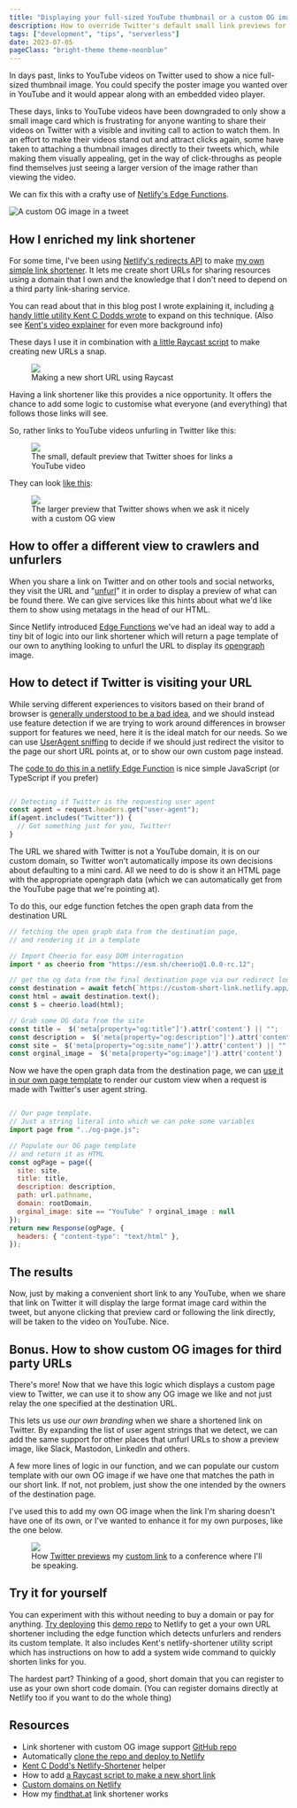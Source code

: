 ```yaml
---
title: "Displaying your full-sized YouTube thumbnail or a custom OG image in a Twitter card"
description: How to override Twitter's default small link previews for YouTube videos or provide your own custom open graph image using your own custom link shortener
tags: ["development", "tips", "serverless"]
date: 2023-07-05
pageClass: "bright-theme theme-neonblue" 
---
```


In days past, links to YouTube videos on Twitter used to show a nice full-sized thumbnail image. You could specify the poster image you wanted over in YouTube and it would appear along with an embedded video player. 

These days, links to YouTube videos have been downgraded to only show a small image card which is frustrating for anyone wanting to share their videos on Twitter with a visible and inviting call to action to watch them. In an effort to make their videos stand out and attract clicks again, some have taken to attaching a thumbnail images directly to their tweets which, while making them visually appealing, get in the way of click-throughs as people find themselves just seeing a larger version of the image rather than viewing the video.

We can fix this with a crafty use of [Netlify's Edge Functions](https://www.netlify.com/products/?utm_source=hawksworx&utm_medium=findthatat-pnh&utm_campaign=devrel#netlify-edge-functions).

![A custom OG image in a tweet](/images/custom-og-in-a-tweet.jpg "A custom opn graph image displayed in a tweet ")


<!--more-->


## How I enriched my link shortener

For some time, I've been using [Netlify's redirects API](https://docs.netlify.com/routing/overview/?utm_source=hawksworx&utm_medium=findthatat-pnh&utm_campaign=devrel) to make [my own simple link shortener](https://findthat.at). It lets me create short URLs for sharing resources using a domain that I own and the knowledge that I don't need to depend on a third party link-sharing service.

You can read about that in this blog post I wrote explaining it, including [a handy little utility Kent C Dodds wrote](https://github.com/kentcdodds/netlify-shortener) to expand on this technique. (Also see [Kent's video explainer](https://findthat.at/kcd-short) for even more background info)

These days I use it in combination with [a little Raycast script](https://gist.github.com/philhawksworth/b77d876e865ac190a6bb849913d4a744) to make creating new URLs a snap.

<figure>
    <img src="/images/raycast-short-url.jpg">
    <figcaption>Making a new short URL using Raycast</figcaption>
</figure>


Having a link shortener like this provides a nice opportunity. It offers the chance to add some logic to customise what everyone (and everything) that follows those links will see.

So, rather links to YouTube videos unfurling in Twitter like this:

<figure>
    <img src="/images/unfurl-small-card.jpg">
    <figcaption>The small, default preview that Twitter shoes for links a YouTube video </figcaption>
</figure>

They can look [like this](https://twitter.com/philhawksworth/status/1676503469350346753):

<figure>
    <img src="/images/unfurl-large-card.jpg">
    <figcaption>The larger preview that Twitter shows when we ask it nicely with a custom OG view</figcaption>
</figure>


## How to offer a different view to crawlers and unfurlers

When you share a link on Twitter and on other tools and social networks, they visit the URL and "[unfurl](https://indieweb.org/unfurl)" it in order to display a preview of what can be found there. We can give services like this hints about what we'd like them to show using metatags in the head of our HTML.

Since Netlify introduced [Edge Functions](https://www.netlify.com/blog/edge-functions-general-availability/?utm_source=hawksworx&utm_medium=findthatat-pnh&utm_campaign=devrel) we've had an ideal way to add a tiny bit of logic into our link shortener which will return a page template of our own to anything looking to unfurl the URL to display its [opengraph](https://ogp.me/) image.


## How to detect if Twitter is visiting your URL

While serving different experiences to visitors based on their brand of browser is [generally understood to be a bad idea](https://developer.mozilla.org/en-US/docs/Web/HTTP/Browser_detection_using_the_user_agent), and we should instead use feature detection if we are trying to work around differences in browser support for features we need, here it is the ideal match for our needs. So we can use [UserAgent sniffing](https://developer.mozilla.org/en-US/docs/Web/HTTP/Headers/User-Agent) to decide if we should just redirect the visitor to the page our short URL points at, or to show our own custom page instead.

The [code to do this in a netlify Edge Function](https://github.com/philhawksworth/shortener-with-custom-og/blob/a0218f52e89a2b70453e45a8ee593dfe2bd928e2/netlify/edge-functions/is-it-og.ts#L23-L38) is nice simple JavaScript (or TypeScript if you prefer)

```js

// Detecting if Twitter is the requesting user agent
const agent = request.headers.get("user-agent");
if(agent.includes("Twitter")) {
  // Got something just for you, Twitter!
} 

```

The URL we shared with Twitter is not a YouTube domain, it is on our custom domain, so Twitter won't automatically impose its own decisions about defaulting to a mini card. All we need to do is show it an HTML page with the appropriate opengraph data (which we can automatically get from the YouTube page that we're pointing at).

To do this, our edge function fetches the open graph data from the destination URL 

```js
// fetching the open graph data from the destination page, 
// and rendering it in a template

// Import Cheerio for easy DOM interrogation
import * as cheerio from "https://esm.sh/cheerio@1.0.0-rc.12";

// get the og data from the final destination page via our redirect lookup
const destination = await fetch(`https://custom-short-link.netlify.app/${url.pathname}`);
const html = await destination.text();
const $ = cheerio.load(html);

// Grab some OG data from the site
const title =  $('meta[property="og:title"]').attr('content') || "";
const description =  $('meta[property="og:description"]').attr('content') || "";
const site =  $('meta[property="og:site_name"]').attr('content') || "";
const orginal_image =  $('meta[property="og:image"]').attr('content') || "";

```

Now we have the open graph data from the destination page, we can [use it in our own page template](https://github.com/philhawksworth/shortener-with-custom-og/blob/a0218f52e89a2b70453e45a8ee593dfe2bd928e2/netlify/edge-functions/is-it-og.ts#L40-L71) to render our custom view when a request is made with Twitter's user agent string.

```js

// Our page template. 
// Just a string literal into which we can poke some variables
import page from "../og-page.js";

// Populate our OG page template
// and return it as HTML
const ogPage = page({
  site: site,
  title: title,
  description: description,
  path: url.pathname,
  domain: rootDomain,
  orginal_image: site == "YouTube" ? orginal_image : null
});
return new Response(ogPage, {
  headers: { "content-type": "text/html" },
});


```

## The results

Now, just by making a convenient short link to any YouTube, when we share that link on Twitter it will display the large format image card within the tweet, but anyone clicking that preview card or following the link directly, will be taken to the video on YouTube. Nice.


## Bonus. How to show custom OG images for third party URLs

There's more! Now that we have this logic which displays a custom page view to Twitter, we can use it to show any OG image we like and not just relay the one specified at the destination URL.

This lets us use _our own branding_ when we share a shortened link on Twitter. By expanding the list of user agent strings that we detect, we can add the same support for other places that unfurl URLs to show a preview image, like Slack, Mastodon, LinkedIn and others.

A few more lines of logic in our function, and we can populate our custom template with our own OG image if we have one that matches the path in our short link. If not, not problem, just show the one intended by the owners of the destination page.

I've used this to add my own OG image when the link I'm sharing doesn't have one of its own, or I've wanted to enhance it for my own purposes, like the one below.

<figure>
    <img src="/images/custom-og-mfe.jpg">
    <figcaption>How <a href="https://twitter.com/philhawksworth/status/1671930204275589146">Twitter previews</a> my <a href="https://findthat.at/mfe">custom link</a> to a conference where I'll be speaking.</figcaption>
</figure>

## Try it for yourself

You can experiment with this without needing to buy a domain or pay for anything. [Try deploying](https://app.netlify.com/start/deploy?repository=https://github.com/philhawksworth/shortener-with-custom-og&utm_source=hawksworx&utm_medium=findthatat-pnh&utm_campaign=devrel) this [demo repo](https://github.com/philhawksworth/shortener-with-custom-og) to Netlify to get a your own URL shortener including the edge function which detects unfurlers and renders its custom template. It also includes Kent's netlify-shortener utility script which has instructions on how to add a system wide command to quickly shorten links for you.

The hardest part? Thinking of a good, short domain that you can register to use as your own short code domain. (You can register domains directly at Netlify too if you want to do the whole thing)

## Resources

- Link shortener with custom OG image support [GitHub repo](https://github.com/philhawksworth/shortener-with-custom-og) 
- Automatically [clone the repo and deploy to Netlify](https://app.netlify.com/start/deploy?repository=https://github.com/philhawksworth/shortener-with-custom-og&utm_source=hawksworx&utm_medium=findthatat-pnh&utm_campaign=devrel)
- [Kent C Dodd's Netlify-Shortener](https://github.com/kentcdodds/netlify-shortener) helper
- How to add [a Raycast script to make a new short link](https://gist.github.com/philhawksworth/b77d876e865ac190a6bb849913d4a744)
- [Custom domains on Netlify](https://docs.netlify.com/domains-https/netlify-dns/domain-registration/?&utm_source=hawksworx&utm_medium=findthatat-pnh&utm_campaign=devrel)
- How my [findthat.at](https://findtaht.at) link shortener works

